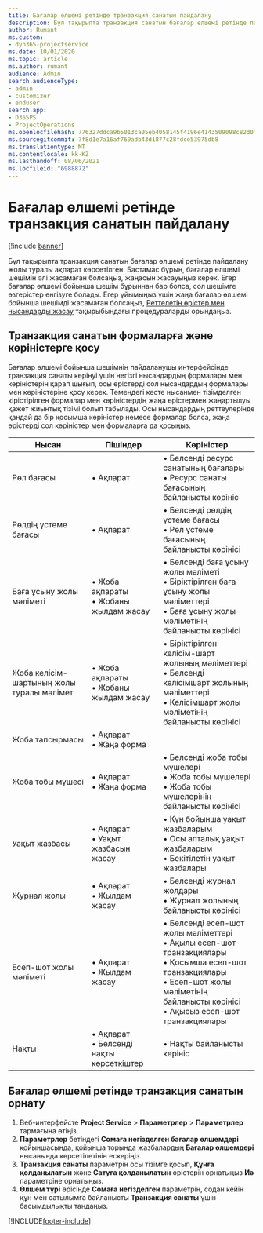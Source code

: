```yaml
---
title: Бағалар өлшемі ретінде транзакция санатын пайдалану
description: Бұл тақырыпта транзакция санатын бағалар өлшемі ретінде пайдалану туралы ақпарат берілген.
author: Rumant
ms.custom:
- dyn365-projectservice
ms.date: 10/01/2020
ms.topic: article
ms.author: rumant
audience: Admin
search.audienceType:
- admin
- customizer
- enduser
search.app:
- D365PS
- ProjectOperations
ms.openlocfilehash: 776327ddca9b5013ca05eb4058145f4196e4143509098c82d0f452bc9709b673
ms.sourcegitcommit: 7f8d1e7a16af769adb43d1877c28fdce53975db8
ms.translationtype: MT
ms.contentlocale: kk-KZ
ms.lasthandoff: 08/06/2021
ms.locfileid: "6988872"
---
```

# <a name="use-transaction-category-as-a-pricing-dimension"></a>Бағалар өлшемі ретінде транзакция санатын пайдалану

[!include [banner](../includes/psa-now-project-operations.md)]

Бұл тақырыпта транзакция санатын бағалар өлшемі ретінде пайдалану жолы туралы ақпарат көрсетілген. Бастамас бұрын, бағалар өлшемі шешімін әлі жасамаған болсаңыз, жаңасын жасауыңыз керек. Егер бағалар өлшемі бойынша шешім бұрыннан бар болса, сол шешімге өзгерістер енгізуге болады. Егер ұйымыңыз үшін жаңа бағалар өлшемі бойынша шешімді жасамаған болсаңыз, [Реттелетін өрістер мен нысандарды жасау](create-custom-fields-entities.md) тақырыбындағы процедураларды орындаңыз.

## <a name="add-transaction-category-to-forms-and-views"></a>Транзакция санатын формаларға және көріністерге қосу
Бағалар өлшемі бойынша шешімнің пайдаланушы интерфейсінде транзакция санаты көрінуі үшін негізгі нысандардың формалары мен көріністерін қарап шығып, осы өрістерді сол нысандардың формалары мен көріністеріне қосу керек.
Төмендегі кесте нысанмен тізімделген кірістірілген формалар мен көріністердің жаңа өрістермен жаңартылуы қажет жиынтық тізімі болып табылады. Осы нысандардың реттеулерінде қандай да бір қосымша көріністер немесе формалар болса, жаңа өрістерді сол көріністер мен формаларға да қосыңыз.

|  Нысан        | Пішіндер     |Көріністер        |
| ------------------------------|---------------------------------|----------------------------------|
|  Рөл бағасы|• Ақпарат |• Белсенді ресурс санатының бағалары<br> • Ресурс санаты бағасының байланысты көрініс|
|  Рөлдің үстеме бағасы|• Ақпарат|• Белсенді рөлдің үстеме бағасы<br>• Рөл үстеме бағасының байланысты көрінісі|
|  Баға ұсыну жолы мәліметі|• Жоба ақпараты<br>• Жобаны жылдам жасау|• Белсенді баға ұсыну жолы мәліметі<br>• Біріктірілген баға ұсыну жолы мәліметтері<br>• Баға ұсыну жолы мәліметінің байланысты көрінісі|
|  Жоба келісім-шартының жолы туралы мәлімет|• Жоба ақпараты<br>• Жобаны жылдам жасау|• Біріктірілген келісім-шарт жолының мәліметтері<br>• Белсенді келісімшарт жолының мәліметтері<br>• Келісімшарт жолы мәліметінің байланысты көрінісі|
|  Жоба тапсырмасы|• Ақпарат<br>• Жаңа форма||
|  Жоба тобы мүшесі|• Ақпарат<br>• Жаңа форма|• Белсенді жоба тобы мүшелері<br>• Жоба тобы мүшелері<br>• Жоба тобы мүшелерінің байланысты көрінісі|
|  Уақыт жазбасы|• Ақпарат<br>• Уақыт жазбасын жасау|• Күн бойынша уақыт жазбаларым<br>• Осы апталық уақыт жазбаларым<br>• Бекітілетін уақыт жазбалары|
|  Журнал жолы|• Ақпарат<br>• Жылдам жасау|• Белсенді журнал жолдары<br>• Журнал жолының байланысты көрінісі|
|  Есеп-шот жолы мәліметі|• Ақпарат<br>• Жылдам жасау|• Белсенді есеп-шот жолы мәліметтері<br>• Ақылы есеп-шот транзакциялары<br>• Қосымша есеп-шот транзакциялары<br>• Есеп-шот жолы мәліметінің байланысты көрінісі<br>• Ақысыз есеп-шот транзакциялары|
|  Нақты|• Ақпарат<br>• Белсенді нақты көрсеткіштер|• Нақты байланысты көрініс|

## <a name="set-up-transaction-category-as-a-pricing-dimension"></a>Бағалар өлшемі ретінде транзакция санатын орнату

1. Веб-интерфейсте **Project Service** > **Параметрлер** > **Параметрлер** тармағына өтіңіз. 
2. **Параметрлер** бетіндегі **Сомаға негізделген бағалар өлшемдері** қойыншасында, қойынша торында жазбалардың **Бағалар өлшемдері** нысанында көрсетілетінін ескеріңіз.
3. **Транзакция санаты** параметрін осы тізімге қосып, **Құнға қолданылатын** және **Сатуға қолданылатын** өрістерін орнатыңыз **Иә** параметріне орнатыңыз.
4. **Өлшем түрі** өрісінде **Сомаға негізделген** параметрін, содан кейін құн мен сатылымға байланысты **Транзакция санаты** үшін басымдылықты таңдаңыз.


[!INCLUDE[footer-include](../includes/footer-banner.md)]